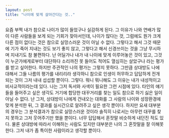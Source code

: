 ```yaml
---
layout: post
title: "나이에 맞게 살아간다는 것.."
---
```


요즘 부쩍 내가 참으로 나이가 많이 들었구나 실감하게 된다. 그 이유가 나와 연배가 많이 다른 사람들을 보게 되는 기회가 잦아서인데, 나이가 많다는 것, 그럼에도 뭔가 크게 다른 점이 없다는 것은 참으로 실망스러운 것이 아닐 수 없다. 그렇다고 해서 그것 때문에 기가 죽어 지내는 것도 보기 좋지 않고, 그렇다고 해서 신경쓰이는 것을 그냥 무시하며 지내기도 참 불편하다.
난 어딜가나 내가 내 나이에 맞게 이루어놓은 것이 있고, 그것이 누군가에게로부터 대단하다 소리까진 못 들어도 적어도 열심히는 살았구나 라는 평가를 받고 싶어한다. 하지만 주관적인 나의 평가는 그렇지 못하다. 그만큼 상대방도 나에 대해서 그들 나름의 평가를 내리리라 생각하니 참으로 인생이 허무하고 답답하게 전개 되는 것이 그저 내내 섭섭할 뿐이다.
그렇다. 뭐니 뭐니해도 그 이유는 내가 내성적이고 비사교적이라는데 있다. 나는 그저 독서와 사색이 필요한 그런 시점에 있다. 타인의 얘기들을 들어주고 싶은 생각도 거기에 합당한 대꾸거리를 찾는 일도 참으로 하기 싫은 일이 아닐 수 없다. 난 그저, 상대방이 나에게 건내오는 대화를 그 사람의 나이와 성장환경에 맞게 분석한 뒤, 그 결과를 실시간으로 알려주고 싶은 생각 뿐이다. 하지만 요새 대부분의 경우는 그 분석결과가 참으로 실망스러운 것이라 솔직히 나로서는 아무런 대꾸를 찾지 못하고 그저 웃어주기만 했을 뿐이다.
너무 답답해서 혼잣말 비슷하게 내던진 적도 있다. 물론 상대방에 따라서 이해하는 사람도 있지만 대부분은 나의 그 혼잣말을 잘 이해못한다. 그저 내가 좀 특이한 사람이라고 생각할 뿐이다.


